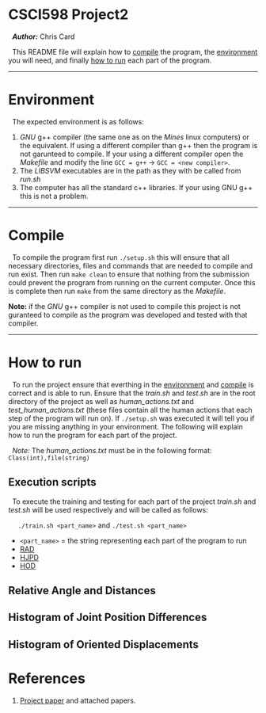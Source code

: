 CSCI598 Project2
===============

&nbsp;&nbsp;___Author:___   Chris  Card
 
 &nbsp;&nbsp;This README file will explain how to [compile](#compile) the program, 
 the [environment](#environment) you will need, and finally [how to run](#how-to-run) each part of the program.


--- 
# Environment #
 &nbsp;&nbsp;The expected environment is as follows:

 1. _GNU_ g++ compiler (the same one as on the _Mines_ linux computers) or the equivalent.  If using a different compiler than g++ then the program is not garunteed to compile.  If your using a different compiler open the _Makefile_ and modify the line `GCC = g++` -> `GCC = <new compiler>`.
 2. The _LIBSVM_ executables are in the path as they with be called from _run.sh_
 3. The computer has all the standard c++ libraries. If your using GNU g++ this is not a problem.

----
# Compile #
&nbsp;&nbsp;To compile the program first run `./setup.sh` this will ensure that all necessary directories, files and commands that
are needed to compile and run exist. Then run `make clean` to ensure that nothing from the submission could prevent the
program from running on the current computer.  Once this is complete then run `make` from the same directory as the 
_Makefile_.

__Note:__ if the _GNU_ g++ compiler is not used to compile this project is not guranteed to compile as the program was
developed and tested with that compiler. 
 
---
# How to run #
&nbsp;&nbsp;To run the project ensure that everthing in the [environment](#environment) and [compile](#compile) is correct and is able to run.
Ensure that the _train.sh_  and _test.sh_ are in the root directory of the project as well as *human_actions.txt* and 
*test_human_actions.txt* (these files contain all the human actions that each step of the program will run on). If 
`./setup.sh` was executed it will tell you if you are missing anything in your environment. The following will explain 
how to run the program for each part of the project.

&nbsp;&nbsp;_Note:_ The *human_actions.txt* must be in the following format:
`Class(int),file(string)`

## Execution scripts ##
&nbsp;&nbsp;To execute the training and testing for each part of the project _train.sh_ and _test.sh_ will be used 
respectively and will be called as follows:

&nbsp;&nbsp;&nbsp;&nbsp;&nbsp;`./train.sh <part_name>` and `./test.sh <part_name>`
- `<part_name>` = the string representing each part of the program to run
 - [RAD](#relative-angle-and-distances)
 - [HJPD](#histogram-of-joint-position-differences)
 - [HOD](#histogram-of-oriented-displacements)

## Relative Angle and Distances ##

## Histogram of Joint Position Differences ##

## Histogram of Oriented Displacements ##

# References #
1. [Project paper](http://inside.mines.edu/~hzhang/Courses/CSCI498B-598B-Fall14/Projects/Project-2/Project-2.pdf) and attached papers.